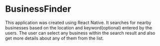 # BusinessFinder

This application was created using React Native. It searches for nearby businesses based on the location and keyword(optional) entered by the users. The user can select any business within the search result and also get more details about any of them from the list.


